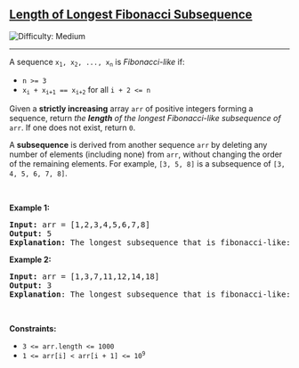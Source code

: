 <h2><a href="https://leetcode.com/problems/length-of-longest-fibonacci-subsequence">Length of Longest Fibonacci Subsequence</a></h2> <img src='https://img.shields.io/badge/Difficulty-Medium-orange' alt='Difficulty: Medium' /><hr><p>A sequence <code>x<sub>1</sub>, x<sub>2</sub>, ..., x<sub>n</sub></code> is <em>Fibonacci-like</em> if:</p>

<ul>
	<li><code>n &gt;= 3</code></li>
	<li><code>x<sub>i</sub> + x<sub>i+1</sub> == x<sub>i+2</sub></code> for all <code>i + 2 &lt;= n</code></li>
</ul>

<p>Given a <b>strictly increasing</b> array <code>arr</code> of positive integers forming a sequence, return <em>the <strong>length</strong> of the longest Fibonacci-like subsequence of</em> <code>arr</code>. If one does not exist, return <code>0</code>.</p>

<p>A <strong>subsequence</strong> is derived from another sequence <code>arr</code> by deleting any number of elements (including none) from <code>arr</code>, without changing the order of the remaining elements. For example, <code>[3, 5, 8]</code> is a subsequence of <code>[3, 4, 5, 6, 7, 8]</code>.</p>

<p>&nbsp;</p>
<p><strong class="example">Example 1:</strong></p>

<pre>
<strong>Input:</strong> arr = [1,2,3,4,5,6,7,8]
<strong>Output:</strong> 5
<strong>Explanation:</strong> The longest subsequence that is fibonacci-like: [1,2,3,5,8].</pre>

<p><strong class="example">Example 2:</strong></p>

<pre>
<strong>Input:</strong> arr = [1,3,7,11,12,14,18]
<strong>Output:</strong> 3
<strong>Explanation</strong>:<strong> </strong>The longest subsequence that is fibonacci-like: [1,11,12], [3,11,14] or [7,11,18].</pre>

<p>&nbsp;</p>
<p><strong>Constraints:</strong></p>

<ul>
	<li><code>3 &lt;= arr.length &lt;= 1000</code></li>
	<li><code>1 &lt;= arr[i] &lt; arr[i + 1] &lt;= 10<sup>9</sup></code></li>
</ul>
